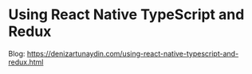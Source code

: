 # Using React Native TypeScript and Redux

Blog: https://denizartunaydin.com/using-react-native-typescript-and-redux.html
